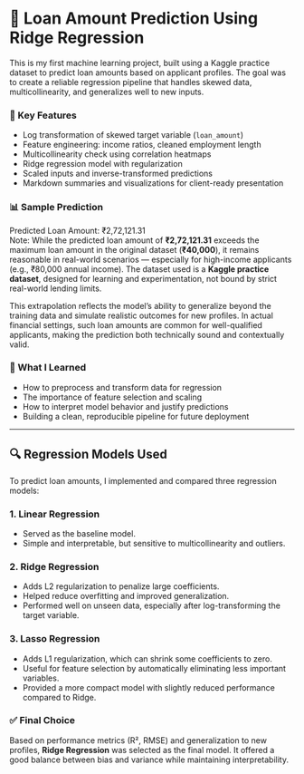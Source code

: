 # 🏦 Loan Amount Prediction Using Ridge Regression

This is my first machine learning project, built using a Kaggle practice dataset to predict loan amounts based on applicant profiles. The goal was to create a reliable regression pipeline that handles skewed data, multicollinearity, and generalizes well to new inputs.

### 🔧 Key Features
- Log transformation of skewed target variable (`loan_amount`)
- Feature engineering: income ratios, cleaned employment length
- Multicollinearity check using correlation heatmaps
- Ridge regression model with regularization
- Scaled inputs and inverse-transformed predictions
- Markdown summaries and visualizations for client-ready presentation

### 📊 Sample Prediction
 Predicted Loan Amount: ₹2,72,121.31  
 Note: While the predicted loan amount of **₹2,72,121.31** exceeds the maximum loan amount in the original dataset (**₹40,000**), it remains reasonable in real-world scenarios — especially for high-income applicants (e.g., ₹80,000 annual income). The dataset used is a **Kaggle practice dataset**, designed for learning and experimentation, not bound by strict real-world lending limits.

 This extrapolation reflects the model’s ability to generalize beyond the training data and simulate realistic outcomes for new profiles. In actual financial settings, such loan amounts are common for well-qualified applicants, making the prediction both technically sound and contextually valid.




### 🚀 What I Learned
- How to preprocess and transform data for regression
- The importance of feature selection and scaling
- How to interpret model behavior and justify predictions
- Building a clean, reproducible pipeline for future deployment

---

## 🔍 Regression Models Used

To predict loan amounts, I implemented and compared three regression models:

### 1. Linear Regression
- Served as the baseline model.
- Simple and interpretable, but sensitive to multicollinearity and outliers.

### 2. Ridge Regression
- Adds L2 regularization to penalize large coefficients.
- Helped reduce overfitting and improved generalization.
- Performed well on unseen data, especially after log-transforming the target variable.

### 3. Lasso Regression
- Adds L1 regularization, which can shrink some coefficients to zero.
- Useful for feature selection by automatically eliminating less important variables.
- Provided a more compact model with slightly reduced performance compared to Ridge.

### ✅ Final Choice
Based on performance metrics (R², RMSE) and generalization to new profiles, **Ridge Regression** was selected as the final model. It offered a good balance between bias and variance while maintaining interpretability.



